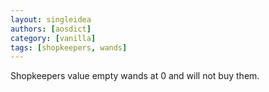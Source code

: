```yaml
---
layout: singleidea
authors: [aosdict]
category: [vanilla]
tags: [shopkeepers, wands]
---
```

Shopkeepers value empty wands at 0 and will not buy them.
